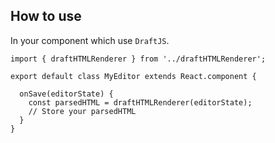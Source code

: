 ## How to use

In your component which use `DraftJS`.

```
import { draftHTMLRenderer } from '../draftHTMLRenderer';

export default class MyEditor extends React.component {

  onSave(editorState) {
    const parsedHTML = draftHTMLRenderer(editorState);
    // Store your parsedHTML
  }
}
```
